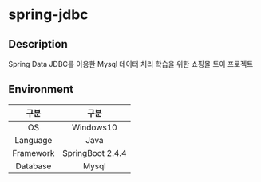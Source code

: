 # spring-jdbc

## Description
  Spring Data JDBC를 이용한 Mysql 데이터 처리 학습을 위한 쇼핑몰 토이 프로젝트
  
  
 ## Environment
  |구분|구분|
  |:----:|:---:|
  |OS|Windows10|
  |Language|Java|
  |Framework|SpringBoot 2.4.4|
  |Database|Mysql|
